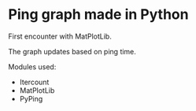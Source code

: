 # Ping graph made in Python

First encounter with MatPlotLib.

The graph updates based on ping time.

Modules used:
- Itercount
- MatPlotLib
- PyPing
